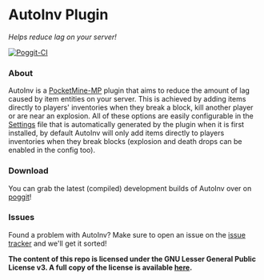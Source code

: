AutoInv Plugin
===============
_Helps reduce lag on your server!_

[![Poggit-CI](https://poggit.pmmp.io/ci.shield/JackNoordhuis/AutoInv/AutoInv)](https://poggit.pmmp.io/ci/JackNoordhuis/AutoInv/AutoInv)

### About

AutoInv is a [PocketMine-MP](https://github.com/pmmp/PocketMine-MP) plugin that aims to reduce the amount of lag caused by item entities on your server. This is achieved by adding items directly to players' inventories when they break a block, kill another player or are near an explosion. All of these options are easily configurable in the [Settings](https://github.com/JackNoordhuis/AutoInv/blob/master/resources/Settings.yml) file that is automatically generated by the plugin when it is first installed, by default AutoInv will only add items directly to players inventories when they break blocks (explosion and death drops can be enabled in the config too).

### Download

You can grab the latest (compiled) development builds of AutoInv over on [poggit](https://poggit.pmmp.io/ci/JackNoordhuis/AutoInv/AutoInv)!

### Issues

Found a problem with AutoInv? Make sure to open an issue on the [issue tracker](https://github.com/JackNoordhuis/AutoInv-PocketMine/issues) and we'll get it sorted!


__The content of this repo is licensed under the GNU Lesser General Public License v3. A full copy of the license is
available [here](LICENSE).__